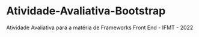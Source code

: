 # Atividade-Avaliativa-Bootstrap
Atividade Avaliativa para a matéria de Frameworks Front End - IFMT - 2022
